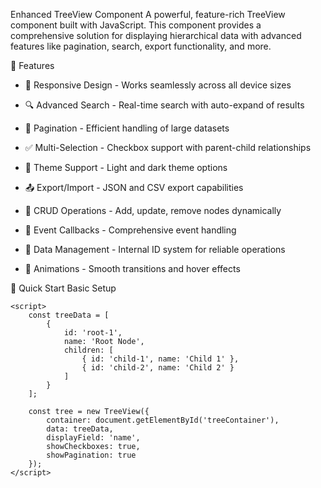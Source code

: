 Enhanced TreeView Component
A powerful, feature-rich TreeView component built with JavaScript. This component provides a comprehensive solution for displaying hierarchical data with advanced features like pagination, search, export functionality, and more.

🌟 Features
* 📱 Responsive Design - Works seamlessly across all device sizes

* 🔍 Advanced Search - Real-time search with auto-expand of results

* 📄 Pagination - Efficient handling of large datasets

* ✅ Multi-Selection - Checkbox support with parent-child relationships

* 🎨 Theme Support - Light and dark theme options

* 📤 Export/Import - JSON and CSV export capabilities

* 🔧 CRUD Operations - Add, update, remove nodes dynamically

* 🎯 Event Callbacks - Comprehensive event handling

* 💾 Data Management - Internal ID system for reliable operations

* 🎪 Animations - Smooth transitions and hover effects

🚀 Quick Start
Basic Setup

<!DOCTYPE html>
<html lang="en">
<head>
    <meta charset="UTF-8">
    <meta name="viewport" content="width=device-width, initial-scale=1.0">
    <title>TreeView Example</title>
    <script src="index.js"></script>
</head>
<body>
    <div id="treeContainer"></div>
    
    <script>
        const treeData = [
            {
                id: 'root-1',
                name: 'Root Node',
                children: [
                    { id: 'child-1', name: 'Child 1' },
                    { id: 'child-2', name: 'Child 2' }
                ]
            }
        ];

        const tree = new TreeView({
            container: document.getElementById('treeContainer'),
            data: treeData,
            displayField: 'name',
            showCheckboxes: true,
            showPagination: true
        });
    </script>
</body>
</html>
